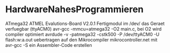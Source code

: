 # HardwareNahesProgrammieren

ATmega32
ATMEL Evalutions-Board V2.0.1 Fertigmodul
im /dev/ das Geraet verfuegbar (ttyACM0)
avr-gcc -mmcu=atmega32 -O2 main.c, bei O2 wird compiler optimiert
avrdude -v -patmega32  -cstk500 -P /dev/ttyACM0 -U flash:w:a.out uebertragen auf den Mikrocompiler
mikrocontroller.net
mit avr-gcc -S ein Assembler-Code erstellen
